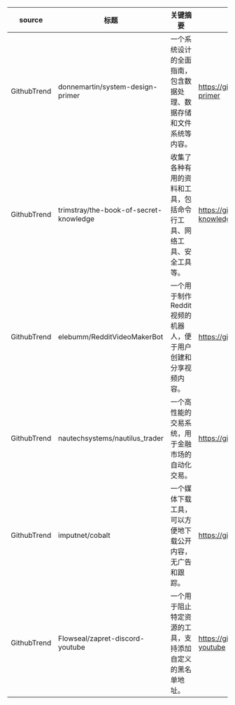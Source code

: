 | source | 标题 | 关键摘要 | URL |
|---|---|---|---|
| GithubTrend | donnemartin/system-design-primer | 一个系统设计的全面指南，包含数据处理、数据存储和文件系统等内容。 | https://github.com/donnemartin/system-design-primer |
| GithubTrend | trimstray/the-book-of-secret-knowledge | 收集了各种有用的资料和工具，包括命令行工具、网络工具、安全工具等。 | https://github.com/trimstray/the-book-of-secret-knowledge |
| GithubTrend | elebumm/RedditVideoMakerBot | 一个用于制作Reddit视频的机器人，便于用户创建和分享视频内容。 | https://github.com/elebumm/RedditVideoMakerBot |
| GithubTrend | nautechsystems/nautilus_trader | 一个高性能的交易系统，用于金融市场的自动化交易。 | https://github.com/nautechsystems/nautilus_trader |
| GithubTrend | imputnet/cobalt | 一个媒体下载工具，可以方便地下载公开内容，无广告和跟踪。 | https://github.com/imputnet/cobalt |
| GithubTrend | Flowseal/zapret-discord-youtube | 一个用于阻止特定资源的工具，支持添加自定义的黑名单地址。 | https://github.com/Flowseal/zapret-discord-youtube |